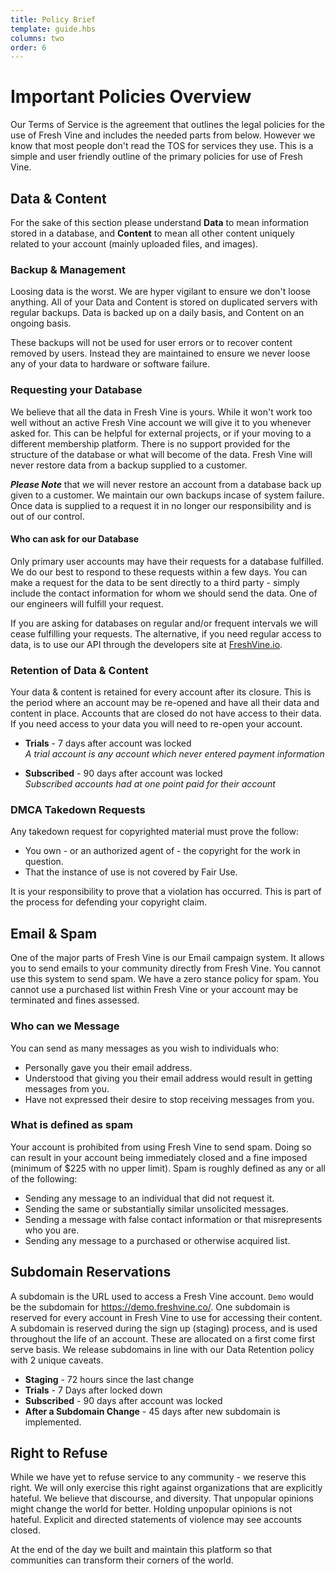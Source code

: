 ```yaml
---
title: Policy Brief
template: guide.hbs
columns: two
order: 6
---
```

  
# Important Policies Overview 
  
Our Terms of Service is the agreement that outlines the legal policies for the use of Fresh Vine and includes the needed parts from below. However we know that most people don't read the TOS for services they use. This is a simple and user friendly outline of the primary policies for use of Fresh Vine.  
  
## Data & Content
  
For the sake of this section please understand **Data** to mean information stored in a database, and **Content** to mean all other content uniquely related to your account (mainly uploaded files, and images).  
  
### Backup & Management  
  
Loosing data is the worst. We are hyper vigilant to ensure we don't loose anything. All of your Data and Content is stored on duplicated servers with regular backups. Data is backed up on a daily basis, and Content on an ongoing basis.  
  
These backups will not be used for user errors or to recover content removed by users. Instead they are maintained to ensure we never loose any of your data to hardware or software failure.  
  
### Requesting your Database  
  
We believe that all the data in Fresh Vine is yours. While it won't work too well without an active Fresh Vine account we will give it to you whenever asked for. This can be helpful for external projects, or if your moving to a different membership platform. There is no support provided for the structure of the database or what will become of the data. Fresh Vine will never restore data from a backup supplied to a customer.  
  
***Please Note*** that we will never restore an account from a database back up given to a customer.  We maintain our own backups incase of system failure. Once data is supplied to a request it in no longer our responsibility and is out of our control.  
  
#### Who can ask for our Database    
  
Only primary user accounts may have their requests for a database fulfilled. We do our best to respond to these requests within a few days. You can make a request for the data to be sent directly to a third party - simply include the contact information for whom we should send the data. One of our engineers will fulfill your request.  
  
If you are asking for databases on regular and/or frequent intervals we will cease fulfilling your requests. The alternative, if you need regular access to data, is to use our API through the developers site at [FreshVine.io](https://freshvine.io/).  
  
### Retention of Data & Content  
  
Your data & content is retained for every account after its closure. This is the period where an account may be re-opened and have all their data and content in place. Accounts that are closed do not have access to their data. If you need access to your data you will need to re-open your account.  
  
*  **Trials** - 7 days after account was locked  
	*A trial account is any account which never entered payment information*  
  
*  **Subscribed** - 90 days after account was locked  
	*Subscribed accounts had at one point paid for their account*  
  
### DMCA Takedown Requests
  
Any takedown request for copyrighted material must prove the follow:  
  
*  You own - or an authorized agent of - the copyright for the work in question.  
*  That the instance of use is not covered by Fair Use.  
  
It is your responsibility to prove that a violation has occurred. This is part of the process for defending your copyright claim.  
  
## Email & Spam  
  
One of the major parts of Fresh Vine is our Email campaign system. It allows you to send emails to your community directly from Fresh Vine. You cannot use this system to send spam. We have a zero stance policy for spam. You cannot use a purchased list within Fresh Vine or your account may be terminated and fines assessed.  
  
### Who can we Message  
You can send as many messages as you wish to individuals who:  
  
*  Personally gave you their email address.  
*  Understood that giving you their email address would result in getting messages from you.  
*  Have not expressed their desire to stop receiving messages from you.  
  
### What is defined as spam  
Your account is prohibited from using Fresh Vine to send spam. Doing so can result in your account being immediately closed and a fine imposed (minimum of $225 with no upper limit). Spam is roughly defined as any or all of the following:
  
*  Sending any message to an individual that did not request it.  
*  Sending the same or substantially similar unsolicited messages.  
*  Sending a message with false contact information or that misrepresents who you are.  
*  Sending any message to a purchased or otherwise acquired list.
  
## Subdomain Reservations  

A subdomain is the URL used to access a Fresh Vine account. `Demo` would be the subdomain for https://demo.freshvine.co/. One subdomain is reserved for every account in Fresh Vine to use for accessing their content. A subdomain is reserved during the sign up (staging) process, and is used throughout the life of an account. These are allocated on a first come first serve basis. We release subdomains in line with our Data Retention policy with 2 unique caveats.  

*  **Staging** - 72 hours since the last change
*  **Trials** - 7 Days after locked down
*  **Subscribed** - 90 days after account was locked
*  **After a Subdomain Change** - 45 days after new subdomain is implemented.
  
## Right to Refuse  
  
While we have yet to refuse service to any community - we reserve this right. We will only exercise this right against organizations that are explicitly hateful. We believe that discourse, and diversity. That unpopular opinions might change the world for better. Holding unpopular opinions is not hateful. Explicit and directed statements of violence may see accounts closed.  
  
At the end of the day we built and maintain this platform so that communities can transform their corners of the world.  